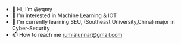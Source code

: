 - 👋 Hi, I’m @yqmy
- 👀 I’m interested in Machine Learning & IOT
- 🌱 I’m currently learning SEU, (Southeast University,China) major in Cyber-Security 
- 📫 How to reach me rumialunnar@gmail.com

<!---
yqmy/yqmy is a ✨ special ✨ repository because its `README.md` (this file) appears on your GitHub profile.
You can click the Preview link to take a look at your changes.
--->
